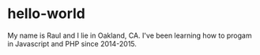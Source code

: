# hello-world
My name is Raul and I lie in Oakland, CA. I've been learning how to progam in Javascript and PHP since 2014-2015. 
